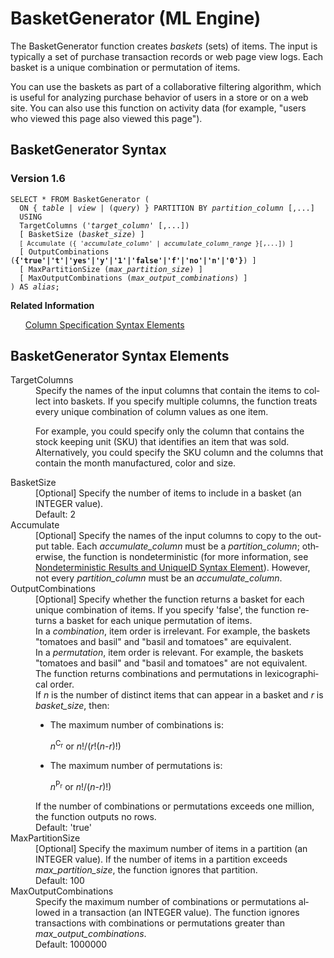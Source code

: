 <html><head></head><body><div class="nested0" aria-labelledby="ariaid-title1" topicindex="1" topicid="rfc1507745241683" id="rfc1507745241683"><h1 class="title topictitle1" id="ariaid-title1">BasketGenerator (ML Engine)</h1><div class="body conbody">
<p class="p">The BasketGenerator function creates <dfn class="term">baskets</dfn> (sets) of items. The input is typically a set of purchase transaction records or web page view logs. Each basket is a unique combination or permutation of items.</p>
<p class="p">You can use the baskets as part of a collaborative filtering algorithm,
			which is useful for analyzing purchase behavior of users in a store or on a web site.
			You can also use this function on activity data (for example, "users who viewed this
			page also viewed this page").</p></div><div class="topic reference nested1" aria-labelledby="ariaid-title2" topicindex="2" topicid="wge1507745129933" xml:lang="en-us" lang="en-us" id="wge1507745129933">
<h2 class="title topictitle2" id="ariaid-title2">BasketGenerator Syntax</h2><div class="body refbody"><div class="section" id="wge1507745129933__section_N1000E_N1000C_N10001">
<h3 class="title sectiontitle">Version 1.6</h3><pre class="pre codeblock" xml:space="preserve"><code>SELECT * FROM BasketGenerator (
  <span>ON { <var class="keyword varname">table</var> | <var class="keyword varname">view</var> | (<var class="keyword varname">query</var>) }</span> PARTITION BY <var class="keyword varname">partition_column</var> [,...]
  USING
  TargetColumns ('<var class="keyword varname">target_column</var>' [,...])
  [ BasketSize (<var class="keyword varname">basket_size</var>) ]
  <code class="ph codeph">[ Accumulate ({ '<var class="keyword varname">accumulate_column</var>' | <var class="keyword varname">accumulate_column_range</var> }[,...]) ]</code>
  [ OutputCombinations (<span><b>{'true'|'t'|'yes'|'y'|'1'|'false'|'f'|'no'|'n'|'0'}</b></span>) ]
  [ MaxPartitionSize (<var class="keyword varname">max_partition_size</var>) ]
  [ MaxOutputCombinations (<var class="keyword varname">max_output_combinations</var>) ]
) AS <var class="keyword varname">alias</var>;</code></pre></div></div><div class="related-links"><div class="linklistheader"><p></p><b>Related Information</b></div>
<ul class="linklist linklist relinfo"><div class="linklistmember"><a href="ndv1557782188375.md">Column Specification Syntax Elements</a></div></ul></div></div><div class="topic reference nested1" aria-labelledby="ariaid-title3" topicindex="3" topicid="jwh1507745140970" xml:lang="en-us" lang="en-us" id="jwh1507745140970">
<h2 class="title topictitle2" id="ariaid-title3">BasketGenerator Syntax Elements</h2><div class="body refbody"><div class="section" id="jwh1507745140970__section_N10011_N1000E_N10001"><dl class="dl parml"><dt class="dt pt dlterm">TargetColumns</dt><dd class="dd pd">Specify the names of the input columns that contain the items to collect into baskets. If you specify multiple columns, the function treats every unique combination of column values as one item.
<p class="p">For example, you could specify only the column that contains the stock keeping unit (SKU) that identifies an item that was sold. Alternatively, you could specify the SKU column and the columns that contain the month manufactured, color and size.</p></dd><dt class="dt pt dlterm">BasketSize</dt><dd class="dd pd">[Optional] Specify the number of items to include in a basket (an INTEGER value).</dd><dd class="dd pd ddexpand">Default: 2</dd><dt class="dt pt dlterm">Accumulate</dt><dd class="dd pd">[Optional] Specify the names of the input columns to copy to the output table. Each <var class="keyword varname">accumulate_column</var> must be a <var class="keyword varname">partition_column</var>; otherwise, the function is nondeterministic (for more information, see <a href="qym1549987102806.md">Nondeterministic Results and UniqueID Syntax Element</a>). However, not every <var class="keyword varname">partition_column</var> must be an <var class="keyword varname">accumulate_column</var>.</dd><dt class="dt pt dlterm">OutputCombinations</dt><dd class="dd pd">[Optional] Specify whether the function returns a basket for each unique combination of items. If you specify 'false', the function returns a basket for each unique permutation of items.</dd><dd class="dd pd ddexpand">In a <dfn class="term">combination</dfn>, item order is irrelevant. For example, the baskets "tomatoes and basil" and "basil and tomatoes" are equivalent.</dd><dd class="dd pd ddexpand">In a <dfn class="term">permutation</dfn>, item order is relevant. For example, the baskets "tomatoes and basil" and "basil and tomatoes" are not equivalent.</dd><dd class="dd pd ddexpand">The function returns combinations and permutations in lexicographical order.</dd><dd class="dd pd ddexpand">If <var class="keyword varname">n</var> is the number of distinct items that can appear in a basket and <var class="keyword varname">r</var> is <var class="keyword varname">basket_size</var>, then:
<ul class="ul" id="jwh1507745140970__ul_rwz_yrk_ycb">
<li class="li">The maximum number of combinations is:
<p class="p"><var class="keyword varname">n</var><span><sup>C<span><sub>r</sub></span></sup></span> or <var class="keyword varname">n</var>!/(<var class="keyword varname">r</var>!(<var class="keyword varname">n</var>-<var class="keyword varname">r</var>)!)</p></li>
<li class="li">The maximum number of permutations is:
<p class="p"><var class="keyword varname">n</var><span><sup>P<span><sub>r</sub></span></sup></span> or <var class="keyword varname">n</var>!/(<var class="keyword varname">n</var>-<var class="keyword varname">r</var>)!)</p></li></ul></dd><dd class="dd pd ddexpand">If the number of combinations or permutations exceeds one million, the function outputs no rows.</dd><dd class="dd pd ddexpand">Default: 'true'</dd><dt class="dt pt dlterm">MaxPartitionSize</dt><dd class="dd pd">[Optional] Specify the maximum number of items in a partition (an INTEGER value). If the number of items in a partition exceeds <var class="keyword varname">max_partition_size</var>, the function ignores that partition.</dd><dd class="dd pd ddexpand">Default: 100</dd><dt class="dt pt dlterm">MaxOutputCombinations</dt><dd class="dd pd">Specify the maximum number of combinations or permutations allowed in a transaction (an INTEGER value). The function ignores transactions with combinations or permutations greater than <var class="keyword varname">max_output_combinations</var>.</dd><dd class="dd pd ddexpand">Default: 1000000</dd></dl></div></div></div></div></body></html>
